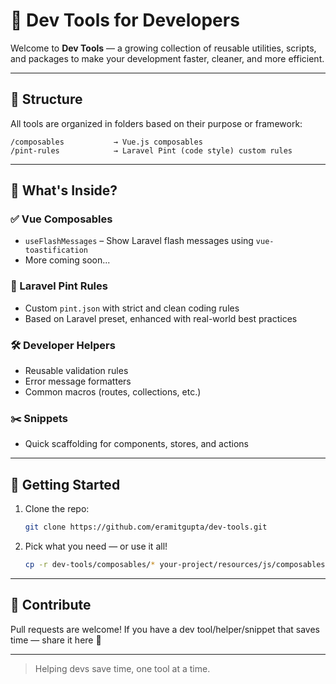 
# 🧰 Dev Tools for Developers

Welcome to **Dev Tools** — a growing collection of reusable utilities, scripts, and packages to make your development faster, cleaner, and more efficient.

---

## 📂 Structure

All tools are organized in folders based on their purpose or framework:

```
/composables           → Vue.js composables
/pint-rules            → Laravel Pint (code style) custom rules
```

---

## 🔮 What's Inside?

### ✅ Vue Composables

- `useFlashMessages` – Show Laravel flash messages using `vue-toastification`
- More coming soon...

### 🧼 Laravel Pint Rules

- Custom `pint.json` with strict and clean coding rules
- Based on Laravel preset, enhanced with real-world best practices

### 🛠 Developer Helpers

- Reusable validation rules
- Error message formatters
- Common macros (routes, collections, etc.)

### ✂️ Snippets

- Quick scaffolding for components, stores, and actions

---

## 🚀 Getting Started

1. Clone the repo:
   ```bash
   git clone https://github.com/eramitgupta/dev-tools.git
   ```

2. Pick what you need — or use it all!
   ```bash
   cp -r dev-tools/composables/* your-project/resources/js/composables/
   ```

---

## 🙌 Contribute

Pull requests are welcome! If you have a dev tool/helper/snippet that saves time — share it here 💙

---

> Helping devs save time, one tool at a time.
```
